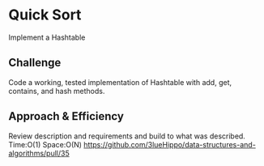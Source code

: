 # Quick Sort
<!-- Short summary or background information -->
Implement a Hashtable 

## Challenge
<!-- Description of the challenge -->
Code a working, tested implementation of Hashtable with add, get, contains, and hash methods.

## Approach & Efficiency
<!-- What approach did you take? Why? What is the Big O space/time for this approach? -->
Review description and requirements and build to what was described. Time:O(1) Space:O(N)
https://github.com/3lueHippo/data-structures-and-algorithms/pull/35